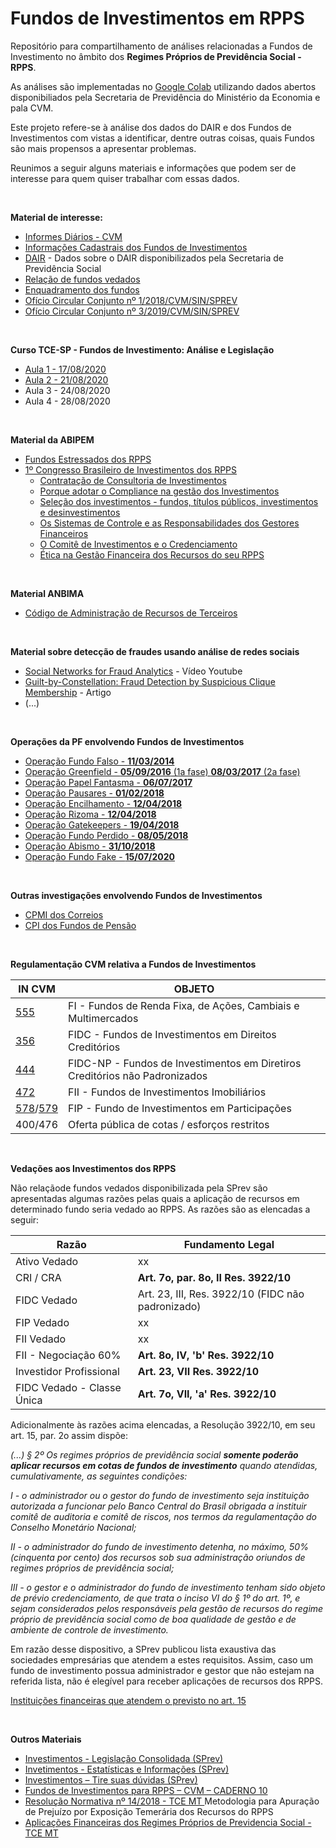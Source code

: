 # Fundos de Investimentos em RPPS

Repositório para compartilhamento de análises relacionadas a Fundos de Investimento no âmbito dos **Regimes Próprios de Previdência Social - RPPS**. 

As análises são implementadas no [Google Colab](https://colab.research.google.com/drive/1wCzkhgpybSLgVUuqCh7KqOUZt8fWWTob) utilizando dados abertos disponibiliados pela Secretaria de Previdência do Ministério da Economia e pala CVM.

Este projeto refere-se à análise dos dados do DAIR e dos Fundos de Investimentos com vistas a identificar, dentre outras coisas, quais Fundos são mais propensos a apresentar problemas.

Reunimos a seguir alguns materiais e informações que podem ser de interesse para quem quiser trabalhar com essas dados.

</br>

**Material de interesse:**

* [Informes Diários - CVM](http://dados.cvm.gov.br/dataset/fi-doc-inf_diario)    
* [Informações Cadastrais dos Fundos de Investimentos](http://dados.cvm.gov.br/dataset/fie-cad)
* [DAIR](http://www.previdencia.gov.br/dados-abertos/estatisticas-e-informacoes-dos-rpps/) - Dados sobre o DAIR disponibilizados pela Secretaria de Previdência Social
* [Relação de fundos vedados](http://sa.previdencia.gov.br/site/2018/12/FUNDOS-VEDADOS-CARTEIRA-DOS-FUNDOS-21122018.pdf)    
* [Enquadramento dos fundos](http://sa.previdencia.gov.br/site/2020/03/Planilha-Consolidada031220.xlsx)   
* [Ofício Circular Conjunto nº 1/2018/CVM/SIN/SPREV](http://sa.previdencia.gov.br/site/2018/08/oc-sin-sprev-012018.pdf)    
* [Ofício Circular Conjunto nº 3/2019/CVM/SIN/SPREV](http://sa.previdencia.gov.br/site/2019/02/Oficio-Circular-CVM-SIN-SPREV-03_2019.pdf)   


</br>

**Curso TCE-SP - Fundos de Investimento: Análise e Legislação**
* [Aula 1 - 17/08/2020](https://www.youtube.com/watch?v=XHM5rxQ_IkA)   
* [Aula 2 - 21/08/2020](https://www.youtube.com/watch?v=33EMdL-U5eY)    
* Aula 3 - 24/08/2020    
* Aula 4 - 28/08/2020

</br>

**Material da ABIPEM**
* [Fundos Estressados dos RPPS](https://www.youtube.com/watch?v=rhc9g5W7228)    
* [1º Congresso Brasileiro de Investimentos dos RPPS](http://www.tvabipem.com.br/default?g=24|63|63)    
  + [Contratação de Consultoria de Investimentos](http://www.tvabipem.com.br/midia?v=IECPZRT0EO)    
  + [Porque adotar o Compliance na gestão dos Investimentos](http://www.tvabipem.com.br/midia?v=YTPIQV0HKI)    
  + [Seleção dos investimentos - fundos, títulos públicos, investimentos e desinvestimentos](http://www.tvabipem.com.br/midia?v=HVJFC70J7Z)    
  + [Os Sistemas de Controle e as Responsabilidades dos Gestores Financeiros](http://www.tvabipem.com.br/midia?v=PYPNJQASLO)    
  + [O Comitê de Investimentos e o Credenciamento](http://www.tvabipem.com.br/midia?v=KOMEHI3RWY)    
  + [Ética na Gestão Financeira dos Recursos do seu RPPS](http://www.tvabipem.com.br/midia?v=PPWXFTFWHU)    


</br>

**Material ANBIMA**
* [Código de Administração de Recursos de Terceiros](https://www.anbima.com.br/pt_br/autorregular/codigos/administracao-de-recursos-de-terceiros.htm)    

</br>

**Material sobre detecção de fraudes usando análise de redes sociais**

* [Social Networks for Fraud Analytics](https://youtu.be/XYk4Xtad0Bg) - Vídeo Youtube     
* [Guilt-by-Constellation: Fraud Detection by Suspicious Clique Membership](https://www.andrew.cmu.edu/user/lakoglu/pubs/Guilt-by-Constellation-FraudDetectionbySuspiciousCliqueMemberships.pdf) - Artigo    
* (...)   

</br>

**Operações da PF envolvendo Fundos de Investimentos**

* [Operação Fundo Falso - **11/03/2014**](http://www.pf.gov.br/agencia/noticias/2014/03/operacao-fundo-falso-combate-grupo-que-fraudava-fundos-de-pensao-municipais)    
* [Operação Greenfield - **05/09/2016** (1a fase) **08/03/2017** (2a fase)](https://g1.globo.com/sao-paulo/noticia/pf-realiza-2-fase-da-operacao-greenfield-que-investiga-fraudes-em-fundos-de-pensao.ghtml)   
* [Operação Papel Fantasma - **06/07/2017**](http://www.pf.gov.br/agencia/noticias/2017/07/pf-deflagra-operacao-contra-fraudes-em-previdencias-municipais)    
* [Operação Pausares - **01/02/2018**](http://www.mpf.mp.br/df/sala-de-imprensa/noticias-df/operacao-pausare-acao-do-mpf-e-da-pf-mira-organizacao-criminosa-que-agiu-no-postalis) 
* [Operação Encilhamento - **12/04/2018**](http://www.mpf.mp.br/sp/sala-de-imprensa/noticias-sp/alvos-de-denuncia-do-mpf-empresarios-viram-reus-por-fraudes-milionarias-a-institutos-municipais-de-previdencia)    
* [Operação Rizoma - **12/04/2018**](https://pt.wikipedia.org/wiki/Opera%C3%A7%C3%A3o_Rizoma)    
* [Operação Gatekeepers - **19/04/2018**](http://www.pf.gov.br/agencia/noticias/2018/04/pf-combate-fraudes-envolvendo-fundos-de-pensao)    
* [Operação Fundo Perdido - **08/05/2018**](https://politica.estadao.com.br/blogs/fausto-macedo/procuradoria-aponta-11-investimentos-ruinosos-no-fundo-de-pensao-dos-ferroviarios/)   
* [Operação Abismo - **31/10/2018**](http://www.previdencia.gov.br/2018/10/descoberta-fraude-em-regime-de-previdencia-de-servidores-publicos-em-pernambuco/)   
* [Operação Fundo Fake - **15/07/2020**](http://www.pf.gov.br/imprensa/noticias/2020/07-noticias-de-julho-de-2020/operacao-fundo-fake-investiga-gestoes-fraudulentas-em-fundos-de-previdencias-municipais)

</br>

**Outras investigações envolvendo Fundos de Investimentos**

* [CPMI dos Correios](https://www2.senado.leg.br/bdsf/handle/id/84897)   
* [CPI dos Fundos de Pensão](https://www2.camara.leg.br/atividade-legislativa/comissoes/comissoes-temporarias/parlamentar-de-inquerito/55a-legislatura/cpi-fundos-de-pensao/documentos/outros-documentos-1/relatorio-final-apresentado-em-12-04-16)


</br>

**Regulamentação CVM relativa a Fundos de Investimentos**

IN CVM | OBJETO
-------|-------------------------------------------------------------
[555](http://www.cvm.gov.br/export/sites/cvm/legislacao/instrucoes/anexos/500/inst555.pdf)    | FI - Fundos de Renda Fixa, de Ações, Cambiais e Multimercados
[356](http://www.cvm.gov.br/export/sites/cvm/legislacao/instrucoes/anexos/300/inst356consolid.pdf)    | FIDC - Fundos de Investimentos em Direitos Creditórios
[444](http://www.cvm.gov.br/export/sites/cvm/legislacao/instrucoes/anexos/400/inst444.pdf)    | FIDC-NP - Fundos de Investimentos em Diretiros Creditórios não Padronizados
[472](http://www.cvm.gov.br/export/sites/cvm/legislacao/instrucoes/anexos/400/inst472consolid.pdf)    | FII - Fundos de Investimentos Imobiliários
[578](http://www.cvm.gov.br/export/sites/cvm/legislacao/instrucoes/anexos/500/inst578consolid.pdf)/[579](http://www.cvm.gov.br/export/sites/cvm/legislacao/instrucoes/anexos/500/inst579.pdf)| FIP - Fundo de Investimentos em Participações
400/476| Oferta pública de cotas / esforços restritos

</br>

**Vedações aos Investimentos dos RPPS**

Não relaçãode fundos vedados disponibilizada pela SPrev são apresentadas algumas razões pelas quais a aplicação de recursos em determinado fundo seria vedado ao RPPS. As razões são as elencadas a seguir:

Razão                      |  Fundamento Legal
---------------------------|-----------------------------------------------------------------
Ativo Vedado               | xx
CRI / CRA                  | **Art. 7o, par. 8o, II Res. 3922/10**
FIDC Vedado                | Art. 23, III, Res. 3922/10 (FIDC não padronizado)
FIP Vedado                 | xx
FII Vedado                 | xx
FII - Negociação 60%       | **Art. 8o, IV, 'b' Res. 3922/10**
Investidor Profissional    | **Art. 23, VII Res. 3922/10**
FIDC Vedado - Classe Única | **Art. 7o, VII, 'a' Res. 3922/10**

Adicionalmente às razões acima elencadas, a Resolução 3922/10, em seu art. 15, par. 2o assim dispõe:

_(...)_
_§ 2º Os regimes próprios de previdência social **somente poderão aplicar recursos
em cotas de fundos de investimento** quando atendidas, cumulativamente, as seguintes condições:_

_I - o administrador ou o gestor do fundo de investimento seja instituição
autorizada a funcionar pelo Banco Central do Brasil obrigada a instituir comitê de auditoria e
comitê de riscos, nos termos da regulamentação do Conselho Monetário Nacional;_

_II - o administrador do fundo de investimento detenha, no máximo, 50%
(cinquenta por cento) dos recursos sob sua administração oriundos de regimes próprios de
previdência social;_

_III - o gestor e o administrador do fundo de investimento tenham sido objeto de
prévio credenciamento, de que trata o inciso VI do § 1º do art. 1º, e sejam considerados pelos
responsáveis pela gestão de recursos do regime próprio de previdência social como de boa
qualidade de gestão e de ambiente de controle de investimento._

Em razão desse dispositivo, a SPrev publicou lista exaustiva das sociedades empresárias que atendem a estes requisitos. Assim, caso um fundo de investimento possua administrador e gestor que não estejam na referida lista, não é elegível para receber aplicações de recursos dos RPPS. 

[Instituições financeiras que atendem o previsto no art. 15](http://sa.previdencia.gov.br/site/2018/12/Instituicoes-financeiras-que-atendem-o-previsto-no-art.-15.pdf)

</br>

**Outros Materiais**

* [Investimentos - Legislação Consolidada (SPrev)](http://www.previdencia.gov.br/regimes-proprios/investimentos-do-rpps/investimento-legislacao-consolidade/)    
* [Invetimentos - Estatísticas e Informações (SPrev)](http://www.previdencia.gov.br/regimes-proprios/investimentos-do-rpps/investimento-estatisticas-e-informacoes/)    
* [Investimentos – Tire suas dúvidas (SPrev)](http://www.previdencia.gov.br/regimes-proprios/investimentos-do-rpps/investimento-tire-suas-duvidas/)
* [Fundos de Investimentos para RPPS – CVM – CADERNO 10](http://sa.previdencia.gov.br/site/2016/08/CVM-Caderno-10semISBNparaimpressao.pdf)    
* [Resolução Normativa nº 14/2018 - TCE MT ](https://www.tce.mt.gov.br/conteudo/show/sid/73/cid/47023/t/Nova+metodologia+apura+preju%EDzo+por+exposi%E7%E3o+temer%E1ria+dos+recursos+do+RPPS) Metodologia para Apuração de Prejuízo por Exposição Temerária dos Recursos do RPPS
* [Aplicações Financeiras dos Regimes Próprios de Previdencia Social - TCE MT](https://www.tce.mt.gov.br/arquivos/downloads/00077163/PubliContas%C2%BFTCE-MT_Aplica%C3%A7%C3%B5esFinanceiras%20do%20RPPS%20-%20digital.pdf)
